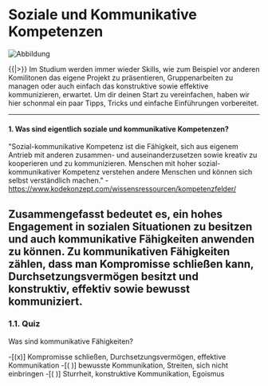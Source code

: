 <!--

author:   Paula Charlotte Widmann
email:    paula.widmann@fh-potsdam.de
version:  0.0.1
language: de
narrator: Deutsch Female

import:   https://github.com/liascript/CodeRunner

-->
# Soziale und Kommunikative Kompetenzen

![Abbildung](https://i1.wp.com/blog.endurancegroup.org/wp-content/uploads/2018/08/b3.jpg?fit=655%2C430&ssl=1)

{{|>}} 
 Im Studium werden immer wieder Skills, wie zum Beispiel vor anderen Komilitonen das eigene Projekt zu präsentieren, Gruppenarbeiten zu managen oder auch einfach das konstruktive sowie effektive kommunizieren, erwartet. Um dir deinen Start zu vereinfachen, haben wir hier schonmal ein paar Tipps, Tricks und einfache Einführungen vorbereitet. 

---
#### 1. Was sind eigentlich soziale und kommunikative  Kompetenzen?
"Sozial-kommunikative Kompetenz ist die Fähigkeit, sich aus eigenem Antrieb mit anderen zusammen- und auseinanderzusetzen sowie kreativ zu kooperieren und zu kommunizieren. Menschen mit hoher sozial-kommunikativer Kompetenz verstehen andere Menschen und können sich selbst verständlich machen."
      - https://www.kodekonzept.com/wissensressourcen/kompetenzfelder/

Zusammengefasst bedeutet es, ein hohes Engagement in sozialen Situationen zu besitzen und auch kommunikative Fähigkeiten anwenden zu können. Zu kommunikativen Fähigkeiten zählen, dass man Kompromisse schließen kann, Durchsetzungsvermögen besitzt und konstruktiv, effektiv sowie bewusst kommuniziert.
---
### 1.1. Quiz
Was sind kommunikative Fähigkeiten?

-[(x)] Kompromisse schließen, Durchsetzungsvermögen, effektive Kommunikation
-[( )] bewusste Kommunikation, Streiten, sich nicht einbringen
-[( )] Sturrheit, konstruktive Kommunikation, Egoismus


